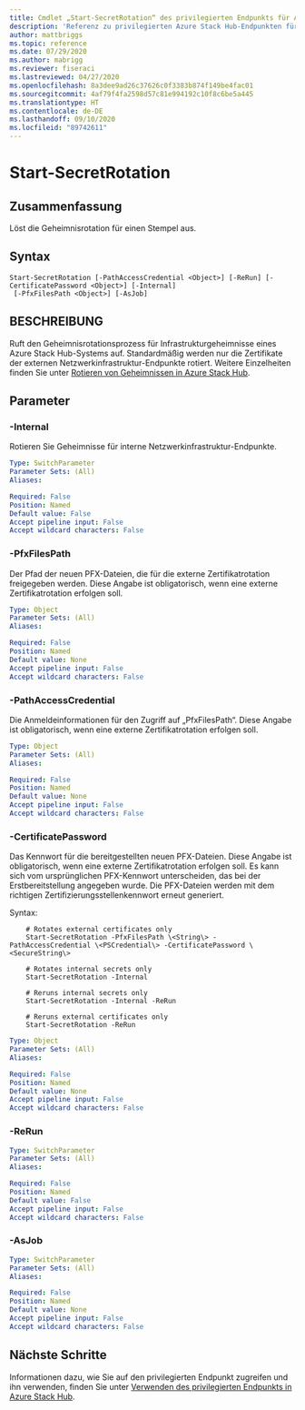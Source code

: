 ```yaml
---
title: Cmdlet „Start-SecretRotation“ des privilegierten Endpunkts für Azure Stack Hub
description: 'Referenz zu privilegierten Azure Stack Hub-Endpunkten für PowerShell: Start-SecretRotation'
author: mattbriggs
ms.topic: reference
ms.date: 07/29/2020
ms.author: mabrigg
ms.reviewer: fiseraci
ms.lastreviewed: 04/27/2020
ms.openlocfilehash: 8a3dee9ad26c37626c0f3383b874f149be4fac01
ms.sourcegitcommit: 4af79f4fa2598d57c81e994192c10f8c6be5a445
ms.translationtype: HT
ms.contentlocale: de-DE
ms.lasthandoff: 09/10/2020
ms.locfileid: "89742611"
---
```

# <a name="start-secretrotation"></a>Start-SecretRotation

## <a name="synopsis"></a>Zusammenfassung
Löst die Geheimnisrotation für einen Stempel aus.

## <a name="syntax"></a>Syntax

```
Start-SecretRotation [-PathAccessCredential <Object>] [-ReRun] [-CertificatePassword <Object>] [-Internal]
 [-PfxFilesPath <Object>] [-AsJob]
```

## <a name="description"></a>BESCHREIBUNG
Ruft den Geheimnisrotationsprozess für Infrastrukturgeheimnisse eines Azure Stack Hub-Systems auf. Standardmäßig werden nur die Zertifikate der externen Netzwerkinfrastruktur-Endpunkte rotiert. Weitere Einzelheiten finden Sie unter [Rotieren von Geheimnissen in Azure Stack Hub](../../operator/azure-stack-rotate-secrets.md).

## <a name="parameters"></a>Parameter

### <a name="-internal"></a>-Internal
Rotieren Sie Geheimnisse für interne Netzwerkinfrastruktur-Endpunkte.

```yaml
Type: SwitchParameter
Parameter Sets: (All)
Aliases:

Required: False
Position: Named
Default value: False
Accept pipeline input: False
Accept wildcard characters: False
```

### <a name="-pfxfilespath"></a>-PfxFilesPath
Der Pfad der neuen PFX-Dateien, die für die externe Zertifikatrotation freigegeben werden.
Diese Angabe ist obligatorisch, wenn eine externe Zertifikatrotation erfolgen soll.

```yaml
Type: Object
Parameter Sets: (All)
Aliases:

Required: False
Position: Named
Default value: None
Accept pipeline input: False
Accept wildcard characters: False
```

### <a name="-pathaccesscredential"></a>-PathAccessCredential
Die Anmeldeinformationen für den Zugriff auf „PfxFilesPath“.
Diese Angabe ist obligatorisch, wenn eine externe Zertifikatrotation erfolgen soll.

```yaml
Type: Object
Parameter Sets: (All)
Aliases:

Required: False
Position: Named
Default value: None
Accept pipeline input: False
Accept wildcard characters: False
```

### <a name="-certificatepassword"></a>-CertificatePassword
Das Kennwort für die bereitgestellten neuen PFX-Dateien.
Diese Angabe ist obligatorisch, wenn eine externe Zertifikatrotation erfolgen soll.
Es kann sich vom ursprünglichen PFX-Kennwort unterscheiden, das bei der Erstbereitstellung angegeben wurde.
Die PFX-Dateien werden mit dem richtigen Zertifizierungsstellenkennwort erneut generiert.

Syntax:

```console
    # Rotates external certificates only
    Start-SecretRotation -PfxFilesPath \<String\> -PathAccessCredential \<PSCredential\> -CertificatePassword \<SecureString\>

    # Rotates internal secrets only
    Start-SecretRotation -Internal  

    # Reruns internal secrets only
    Start-SecretRotation -Internal -ReRun 

    # Reruns external certificates only
    Start-SecretRotation -ReRun
```

```yaml
Type: Object
Parameter Sets: (All)
Aliases:

Required: False
Position: Named
Default value: None
Accept pipeline input: False
Accept wildcard characters: False
```

### <a name="-rerun"></a>-ReRun
 

```yaml
Type: SwitchParameter
Parameter Sets: (All)
Aliases:

Required: False
Position: Named
Default value: False
Accept pipeline input: False
Accept wildcard characters: False
```

### <a name="-asjob"></a>-AsJob


```yaml
Type: SwitchParameter
Parameter Sets: (All)
Aliases:

Required: False
Position: Named
Default value: None
Accept pipeline input: False
Accept wildcard characters: False
```

## <a name="next-steps"></a>Nächste Schritte

Informationen dazu, wie Sie auf den privilegierten Endpunkt zugreifen und ihn verwenden, finden Sie unter [Verwenden des privilegierten Endpunkts in Azure Stack Hub](../../operator/azure-stack-privileged-endpoint.md).
